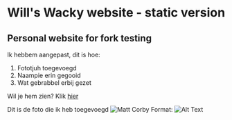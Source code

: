 # Will's Wacky website - static version
## Personal website for fork testing

Ik hebbem aangepast, dit is hoe:
1. Fototjuh toegevoegd
2. Naampie erin gegooid
3. Wat gebrabbel erbij gezet

Wil je hem zien? Klik [hier](https://cocodeijmann.github.io/will-wacky-website/)

Dit is de foto die ik heb toegevoegd
![Matt Corby](../img/mattcorby.jpeg)
Format: ![Alt Text](url)
